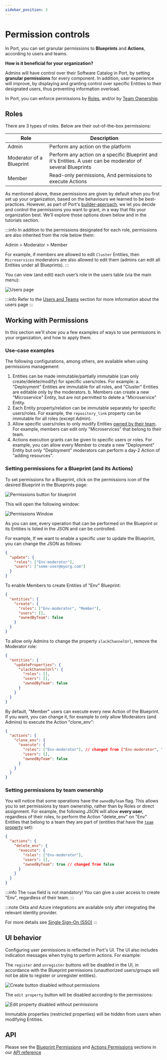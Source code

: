 ```yaml
---
sidebar_position: 3
---
```


# Permission controls

In Port, you can set granular permissions to **Blueprints** and **Actions**, according to users and teams.

**How is it beneficial for your organization?**

Admins will have control over their Software Catalog in Port, by setting **granular permissions** for every component. In addition, user experience will improve, by displaying and granting control over specific Entities to their designated users, thus preventing information overload.

In Port, you can enforce permissions by [Roles](#roles), and/or by [Team Ownership](#setting-permissions-by-team-ownership).

## Roles

There are 3 types of roles. Below are their out-of-the-box permissions:

| Role                     | Description                                                                                                  |
| ------------------------ | ------------------------------------------------------------------------------------------------------------ |
| Admin                    | Perform any action on the platform                                                                        |
| Moderator of a Blueprint | Perform any action on a specific Blueprint and it's Entities. A user can be moderator of several Blueprints |
| Member                   | Read-only permissions, And permissions to execute Actions                                                    |

As mentioned above, these permissions are given by default when you first set up your organization, based on the behaviours we learned to be best-practices.
However, as part of Port's [builder-approach](../../faq/faq.md#whats-a-builder-based-developer-portal), we let you decide and control the permissions you want to grant, in a way that fits your organization best. We'll explore those options down below and in the tutorials section.

:::info
In addition to the permissions designated for each role, permissions are also inherited from the role below them:

Admin > Moderator > Member

For example, if members are allowed to edit `Cluster` Entities, then `Microservices` moderators are also allowed to edit them (admins can edit all Entities under all Blueprints).
:::

You can view (and edit) each user’s role in the users table (via the main menu):

![Users page](../../../static/img/platform-overview/role-based-access-control/permissions/usersPageRolesHightlight.png)

:::info
Refer to the [Users and Teams](./users-and-teams-management) section for more information about the users page
:::

## Working with Permissions

In this section we'll show you a few examples of ways to use permissions in your organization, and how to apply them.

### Use-case examples

The following configurations, among others, are available when using permissions management:

1. Entities can be made immutable/partially immutable (can only create/delete/modify) for specific users/roles. For example:
   a. "Deployment" Entities are immutable for all roles, and "Cluster" Entities are editable only by the moderators.
   b. Members can create a new "Microservice" Entity, but are not permitted to delete a "Microservice" Entity.
2. Each Entity property/relation can be immutable separately for specific users/roles. For example, the `repository_link` property can be immutable for all roles (except Admin).
3. Allow specific users/roles to only modify Entities [owned by their team](#setting-permissions-by-team-ownership). For example, members can edit only "Microservices" that belong to their team.
4. Actions execution grants can be given to specific users or roles. For example, you can allow every Member to create a new "Deployment" Entity but only "Deployment" moderators can perform a day-2 Action of "adding resources".

### Setting permissions for a Blueprint (and its Actions)

To set permissions for a Blueprint, click on the permissions icon of the desired Blueprint in the Blueprints page:

![Permissions button for blueprint](../../../static/img/platform-overview/role-based-access-control/permissions/permissionsOfBlueprint.png)

This will open the following window:

![Permissions Window](../../../static/img/platform-overview/role-based-access-control/permissions/permissionsModal.png)

As you can see, every operation that can be performed on the Blueprint or its Entities is listed in the JSON and can be controlled.

For example, If we want to enable a specific user to update the Blueprint, you can change the JSON as follows:

```json showLineNumbers
{
  "update": {
    "roles": ["Env-moderator"],
    "users": ["some-user@myorg.com"]
  }
}
```

To enable Members to create Entities of "Env" Blueprint:

```json showLineNumbers
{
  "entities": {
    "create": {
      "roles": ["Env-moderator", "Member"],
      "users": [],
      "ownedByTeam": false
    }
  }
}
```

To allow only Admins to change the property `slackChannelUrl`, remove the Moderator role:

```json showLineNumbers
{
  "entities": {
    "updateProperties": {
      "slackChannelUrl": {
        "roles": [],
        "users": [],
        "ownedByTeam": false
      }
    }
  }
}
```

By default, "Member" users can execute every new Action of the Blueprint. If you want, you can change it, for example to only allow Moderators (and Admins) to execute the Action "clone_env":

```json showLineNumbers diff
{
  "actions": {
    "clone_env": {
      "execute": {
        "roles": ["Env-moderator"], // changed from ["Env-moderator", "Member"]
        "users": [],
        "ownedByTeam": false
      }
    }
  }
}
```

### Setting permissions by team ownership

You will notice that some operations have the `ownedByTeam` flag. This allows you to set permissions by team ownership, rather than by Roles or direct assignment.
For example, the following JSON will allow **every user**, regardless of their roles, to perform the Action "delete_env" on "Env" Entities that belong to a team they are part of (entities that have the [`team` property](../port-components/entity#teams-and-ownership) set):

```json showLineNumbers
{
  "actions": {
    "delete_env": {
      "execute": {
        "roles": ["Env-moderator"],
        "users": [],
        "ownedByTeam": true // changed from false
      }
    }
  }
}
```

:::info
The `team` field is not mandatory! You can give a user access to create "Env", regardless of their team.
:::

:::note
Okta and Azure integrations are available only after integrating the relevant identity provider.

For more details see [Single Sign-On (SSO)](../../single-sign-on/)
:::

## UI behavior

Configuring user permissions is reflected in Port's UI. The UI also includes indication messages when trying to perform actions. For example:

The `register` and `unregister` buttons will be disabled in the UI, in accordance with the Blueprint permissions (unauthorized users/groups will not be able to register or unregister entities).

![Create button disabled without permissions](../../../static/img/platform-overview/role-based-access-control/permissions/memberNoCreatePermission.png)

The `edit property` button will be disabled according to the permissions:

![Edit property disabled without permissions](../../../static/img/platform-overview/role-based-access-control/permissions/memberNoEditPermission.png)

Immutable properties (restricted properties) will be hidden from users when modifying Entities.

## API

Please see the [Blueprint Permissions](../../api-reference/#tag/Blueprints/paths/~1v1~1blueprints~1%7Bblueprint_identifier%7D~1permissions) and [Actions Permissions](../../api-reference/#tag/Actions/paths/~1v1~1blueprints~1%7Bblueprint_identifier%7D~1actions~1%7Baction_identifier%7D~1permissions/get) sections in our [API reference](../../api-reference/)
